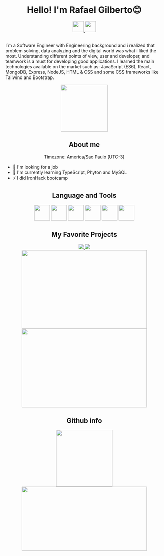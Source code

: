 <h1 align="center">Hello! I'm Rafael Gilberto😊</h1>
 <div align="center">
  <a href="https://www.linkedin.com/in/rafael-gilberto/">
   <img src="https://img.shields.io/badge/LinkedIn-0077B5?style=for-the-badge&logo=linkedin&logoColor=white" height="35rem" />
  </a>
  <a href="mailto:rgrl516@gmail.com">
   <img src="https://img.shields.io/badge/Gmail-D14836?style=for-the-badge&logo=gmail&logoColor=white" height="35rem" /> 
  </a>
 </div>
 <br />
 <p>I`m a Software Engineer with Engineering background and i realized that problem solving, data analyzing and the digital world was what i liked the most. Understanding different points of view, user and developer, and teamwork is a must for developing good applications. I learned the main technologies available on the market such as: JavaScript (ES6), React, MongoDB, Express, NodeJS, HTML & CSS and some CSS frameworks like Tailwind and Bootstrap.</p>
 <div align="center">
  <img src="https://cdn.picrew.me/shareImg/org/202303/338224_6wlatJ5E.png" height="150rem"/>
 </div>
 <h2 align="center">About me</h2>
 <p align="center">Timezone: America/Sao Paulo (UTC-3) </p>
 
 <ul>
  
  <li>🤔 I'm looking for a job </li>
  <li>💪 I'm currently learning TypeScript, Phyton and MySQL </li>
  <li>⚡ I did IronHack bootcamp</li>  
  
 </ul>
 </div>
 
 
 <h2 align="center">Language and Tools</h2>
 <div align="center">
  <img src="https://cdn.jsdelivr.net/gh/devicons/devicon/icons/javascript/javascript-original.svg" height="50rem"/>  
  <img src="https://cdn.jsdelivr.net/gh/devicons/devicon/icons/html5/html5-plain-wordmark.svg" height="50rem" /> 
  <img src="https://cdn.jsdelivr.net/gh/devicons/devicon/icons/css3/css3-plain-wordmark.svg" height="50rem" /> 
  <img src="https://cdn.jsdelivr.net/gh/devicons/devicon/icons/mongodb/mongodb-plain-wordmark.svg" height="50rem" />   
  <img src="https://cdn.jsdelivr.net/gh/devicons/devicon/icons/react/react-original-wordmark.svg" height="50rem" />               <img src="https://cdn.jsdelivr.net/gh/devicons/devicon/icons/git/git-plain-wordmark.svg" height="50rem" />
           
 </div>
 <h2 align="center">My Favorite Projects</h2>
 <div align="center">
  
  <div>
   <div>    
    <a href="https://github.com/RafaelGilberto/recipesapp" height="150rem"/>
     <img src="https://github-readme-stats.vercel.app/api/pin/?username=RafaelGilberto&repo=recipesapp&theme=dracula"/>
    </a>
    <a href="https://github.com/nikolasMendes/NARANI-front-end" height="150rem"/>
     <img src="https://github-readme-stats.vercel.app/api/pin/?username=nikolasMendes&repo=NARANI-front-end&theme=dracula"/>
    </a>
   </div>
   <div>
    <img src="https://i.imgur.com/BKRzvHI.png" height="250rem" width="400rem"/>
    <img src= "https://i.imgur.com/WnSFI8S.png" height="250rem" width="400rem"/>    
   </div>
 </div>
 
 <h2 align="center">Github info</h2>
 <div align="center">
  <img src="https://github-readme-stats.vercel.app/api?username=RafaelGilberto&show_icons=true&theme=dracula" height="180rem"/>
  <img src="https://github-readme-stats.vercel.app/api/top-langs/?username=RafaelGilberto&hide_progress=true&theme=dracula" height="205rem" width="400rem"/>
 
 </div>
        
  


<!--
**RafaelGilberto/RafaelGilberto** is a ✨ _special_ ✨ repository because its `README.md` (this file) appears on your GitHub profile.

Here are some ideas to get you started:

- 🔭 I’m currently working on ...
- 🌱 I’m currently learning phyton
- 👯 I’m looking to collaborate on ...
- 🤔 I’m looking for help with ...
- 💬 Ask me about ...
- 📫 How to reach me: ...
- 😄 Pronouns: ...
- ⚡ Fun fact: ...
-->
